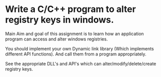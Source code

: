 # Write a C/C++ program to alter registry keys in windows.

Main Aim and goal of this assignment is to learn how an application program can access and alter windows registries.

You should implement your own Dynamic link library (Which implements different API functions). And call them from a program appropriately.

See the appropriate DLL's and API's which can alter/modify/delete/create registry keys.
